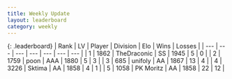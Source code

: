 ```yaml
---
title: Weekly Update
layout: leaderboard
category: weekly
---
```


{: .leaderboard}
| Rank | LV | Player | Division | Elo | Wins | Losses |
| --- | --- | --- | --- | --- | --- | --- |
| <span data-change="1">1</span> | 1862 | <span title="ID: 544310">TheDraconic</span> | SS | <span data-change="-274">1945</span> | <span data-change="-253">5</span> | <span data-change="-53">0</span> |
| <span data-change="1">2</span> | 1759 | <span title="ID: 540690">poon</span> | AAA | <span data-change="-324">1880</span> | <span data-change="-113">5</span> | <span data-change="-53">3</span> |
| <span data-change="84">3</span> | 685 | <span title="ID: 750704">unifoly</span> | AA | <span data-change="-83">1867</span> | <span data-change="-106">13</span> | <span data-change="-111">4</span> |
| <span data-change="-3">4</span> | 3226 | <span title="ID: 353063">Sktima</span> | AA | <span data-change="-363">1858</span> | <span data-change="-251">4</span> | <span data-change="-96">1</span> |
| <span data-change="30">5</span> | 1058 | <span title="ID: 427478">PK Moritz</span> | AA | <span data-change="-150">1858</span> | <span data-change="-147">22</span> | <span data-change="-86">12</span> |
